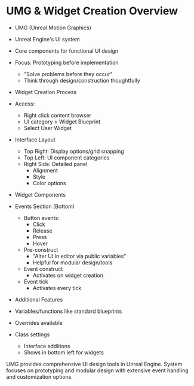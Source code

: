 # UMG & Widget Creation Overview

* UMG (Unreal Motion Graphics)
 * Unreal Engine's UI system
 * Core components for functional UI design
 * Focus: Prototyping before implementation
   * "Solve problems before they occur"
   * Think through design/construction thoughtfully

* Widget Creation Process
 * Access:
   * Right click content browser
   * UI category > Widget Blueprint
   * Select User Widget
 * Interface Layout
   * Top Right: Display options/grid snapping
   * Top Left: UI component categories
   * Right Side: Detailed panel
     * Alignment
     * Style
     * Color options

* Widget Components
 * Events Section (Bottom)
   * Button events:
     * Click
     * Release
     * Press
     * Hover
   * Pre-construct
     * "Alter UI in editor via public variables"
     * Helpful for modular design/tools
   * Event construct
     * Activates on widget creation
   * Event tick
     * Activates every tick

* Additional Features
 * Variables/functions like standard blueprints
 * Overrides available
 * Class settings
   * Interface additions
   * Shows in bottom left for widgets

UMG provides comprehensive UI design tools in Unreal Engine. System focuses on prototyping and modular design with extensive event handling and customization options.